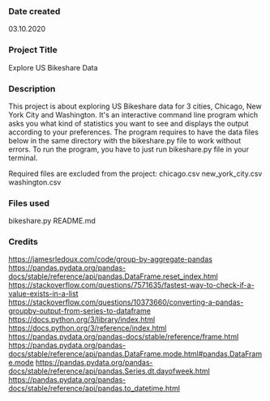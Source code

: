 ### Date created
03.10.2020

### Project Title
Explore US Bikeshare Data

### Description
This project is about exploring US Bikeshare data for 3 cities, Chicago, New York City and Washington. It's an interactive command line program which asks you what kind of statistics you want to see and displays the output according to your preferences. The program requires to have the data files below in the same directory with the bikeshare.py file to work without errors.
To run the program, you have to just run bikeshare.py file in your terminal.

Required files are excluded from the project:
chicago.csv
new_york_city.csv
washington.csv

### Files used
bikeshare.py
README.md

### Credits
https://jamesrledoux.com/code/group-by-aggregate-pandas
https://pandas.pydata.org/pandas-docs/stable/reference/api/pandas.DataFrame.reset_index.html
https://stackoverflow.com/questions/7571635/fastest-way-to-check-if-a-value-exists-in-a-list
https://stackoverflow.com/questions/10373660/converting-a-pandas-groupby-output-from-series-to-dataframe
https://docs.python.org/3/library/index.html
https://docs.python.org/3/reference/index.html
https://pandas.pydata.org/pandas-docs/stable/reference/frame.html
https://pandas.pydata.org/pandas-docs/stable/reference/api/pandas.DataFrame.mode.html#pandas.DataFrame.mode
https://pandas.pydata.org/pandas-docs/stable/reference/api/pandas.Series.dt.dayofweek.html
https://pandas.pydata.org/pandas-docs/stable/reference/api/pandas.to_datetime.html

